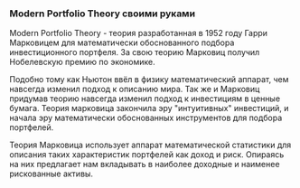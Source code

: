 ### Modern Portfolio Theory своими руками

Modern Portfolio Theory - теория разработанная в 1952 году Гарри Марковицем для математически обоснованного подбора инвестиционного портфеля. За свою теорию Марковиц получил Нобелевскую премию по экономике.

Подобно тому как Ньютон ввёл в физику математический аппарат, чем навсегда изменил подход к описанию мира. Так же и Марковиц придумав теорию навсегда изменил подход к инвестициям в ценные бумага. Теория марковица закончила эру "интуитивных" инвестиций, и начала эру математически обоснованных инструментов для подбора портфелей. 

Теория Марковица использует аппарат математической статистики для описания таких характеристик портфелей как доход и риск. Опираясь на них предлагает нам вкладывать в наиболее доходные и наименее рискованные активы.